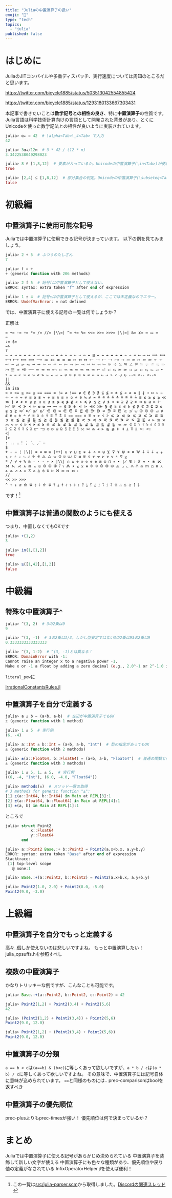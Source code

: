 ```yaml
---
title: "Juliaの中置演算子の扱い"
emoji: "🍡"
type: "tech"
topics:
  - "julia"
published: false
---
```


# はじめに

JuliaのJITコンパイルや多重ディスパッチ、実行速度については周知のところだと思います。

https://twitter.com/bicycle1885/status/503513042554855424

https://twitter.com/bicycle1885/status/1293180133667303431

本記事で書きたいことは**数学記号との相性の良さ**、特に**中置演算子**の性質です。
Julia言語は科学技術計算向けの言語として開発された背景があり、とくにUnicodeを使った数学記法との相性が良いように実装されています。

```julia
julia> α₄ = 42  # \alpha<Tab>\_4<Tab> で入力
42

julia> 3α₄/12π  # 3 * 42 / (12 * π)
3.3422538049298023

julia> 8 ∈ [1,8,12]  # 要素が入っているか。Unicodeの中置演算子(\in<Tab>)が便利！
true

julia> [2,4] ⊆ [1,8,12]  # 部分集合の判定。Unicodeの中置演算子(\subseteq<Tab>)が便利！
false
```

# 初級編

## 中置演算子に使用可能な記号
Juliaでは中置演算子に使用できる記号が決まっています。
以下の例を見てみましょう。
```julia
julia> 2 + 5  # ふつうのたしざん
7

julia> f = +
+ (generic function with 206 methods)

julia> 2 f 5  # 記号fは中置演算子として使えない。
ERROR: syntax: extra token "f" after end of expression

julia> 1 ± 4  # 記号±は中置演算子として使えるが、ここでは未定義なのでエラー。
ERROR: UndefVarError: ± not defined
```

では、中置演算子に使える記号の一覧は何でしょうか？

正解は
```
= += -= −= *= /= //= |\\=| ^= ÷= %= <<= >>= >>>= |\|=| &= ⊻= ≔ ⩴ ≕
~
:= $=
=>
?
← → ↔ ↚ ↛ ↞ ↠ ↢ ↣ ↦ ↤ ↮ ⇎ ⇍ ⇏ ⇐ ⇒ ⇔ ⇴ ⇶ ⇷ ⇸ ⇹ ⇺ ⇻ ⇼ ⇽ ⇾ ⇿ ⟵ ⟶ ⟷ ⟹ ⟺ ⟻ ⟼ ⟽ ⟾ ⟿ ⤀ ⤁ ⤂ ⤃ ⤄ ⤅ ⤆ ⤇ ⤌ ⤍ ⤎ ⤏ ⤐ ⤑ ⤔ ⤕ ⤖ ⤗ ⤘ ⤝ ⤞ ⤟ ⤠ ⥄ ⥅ ⥆ ⥇ ⥈ ⥊ ⥋ ⥎ ⥐ ⥒ ⥓ ⥖ ⥗ ⥚ ⥛ ⥞ ⥟ ⥢ ⥤ ⥦ ⥧ ⥨ ⥩ ⥪ ⥫ ⥬ ⥭ ⥰ ⧴ ⬱ ⬰ ⬲ ⬳ ⬴ ⬵ ⬶ ⬷ ⬸ ⬹ ⬺ ⬻ ⬼ ⬽ ⬾ ⬿ ⭀ ⭁ ⭂ ⭃ ⭄ ⭇ ⭈ ⭉ ⭊ ⭋ ⭌ ￩ ￫ ⇜ ⇝ ↜ ↝ ↩ ↪ ↫ ↬ ↼ ↽ ⇀ ⇁ ⇄ ⇆ ⇇ ⇉ ⇋ ⇌ ⇚ ⇛ ⇠ ⇢ ↷ ↶ ↺ ↻ --> <-- <-->
||
&&
in isa
> < >= ≥ <= ≤ == === ≡ != ≠ !== ≢ ∈ ∉ ∋ ∌ ⊆ ⊈ ⊂ ⊄ ⊊ ∝ ∊ ∍ ∥ ∦ ∷ ∺ ∻ ∽ ∾ ≁ ≃ ≂ ≄ ≅ ≆ ≇ ≈ ≉ ≊ ≋ ≌ ≍ ≎ ≐ ≑ ≒ ≓ ≖ ≗ ≘ ≙ ≚ ≛ ≜ ≝ ≞ ≟ ≣ ≦ ≧ ≨ ≩ ≪ ≫ ≬ ≭ ≮ ≯ ≰ ≱ ≲ ≳ ≴ ≵ ≶ ≷ ≸ ≹ ≺ ≻ ≼ ≽ ≾ ≿ ⊀ ⊁ ⊃ ⊅ ⊇ ⊉ ⊋ ⊏ ⊐ ⊑ ⊒ ⊜ ⊩ ⊬ ⊮ ⊰ ⊱ ⊲ ⊳ ⊴ ⊵ ⊶ ⊷ ⋍ ⋐ ⋑ ⋕ ⋖ ⋗ ⋘ ⋙ ⋚ ⋛ ⋜ ⋝ ⋞ ⋟ ⋠ ⋡ ⋢ ⋣ ⋤ ⋥ ⋦ ⋧ ⋨ ⋩ ⋪ ⋫ ⋬ ⋭ ⋲ ⋳ ⋴ ⋵ ⋶ ⋷ ⋸ ⋹ ⋺ ⋻ ⋼ ⋽ ⋾ ⋿ ⟈ ⟉ ⟒ ⦷ ⧀ ⧁ ⧡ ⧣ ⧤ ⧥ ⩦ ⩧ ⩪ ⩫ ⩬ ⩭ ⩮ ⩯ ⩰ ⩱ ⩲ ⩳ ⩵ ⩶ ⩷ ⩸ ⩹ ⩺ ⩻ ⩼ ⩽ ⩾ ⩿ ⪀ ⪁ ⪂ ⪃ ⪄ ⪅ ⪆ ⪇ ⪈ ⪉ ⪊ ⪋ ⪌ ⪍ ⪎ ⪏ ⪐ ⪑ ⪒ ⪓ ⪔ ⪕ ⪖ ⪗ ⪘ ⪙ ⪚ ⪛ ⪜ ⪝ ⪞ ⪟ ⪠ ⪡ ⪢ ⪣ ⪤ ⪥ ⪦ ⪧ ⪨ ⪩ ⪪ ⪫ ⪬ ⪭ ⪮ ⪯ ⪰ ⪱ ⪲ ⪳ ⪴ ⪵ ⪶ ⪷ ⪸ ⪹ ⪺ ⪻ ⪼ ⪽ ⪾ ⪿ ⫀ ⫁ ⫂ ⫃ ⫄ ⫅ ⫆ ⫇ ⫈ ⫉ ⫊ ⫋ ⫌ ⫍ ⫎ ⫏ ⫐ ⫑ ⫒ ⫓ ⫔ ⫕ ⫖ ⫗ ⫘ ⫙ ⫷ ⫸ ⫹ ⫺ ⊢ ⊣ ⟂ ⫪ ⫫ <: >:
<|
|>
: .. … ⁝ ⋮ ⋱ ⋰ ⋯
$
+ - − ¦ |\|| ⊕ ⊖ ⊞ ⊟ |++| ∪ ∨ ⊔ ± ∓ ∔ ∸ ≏ ⊎ ⊻ ⊽ ⋎ ⋓ ⧺ ⧻ ⨈ ⨢ ⨣ ⨤ ⨥ ⨦ ⨧ ⨨ ⨩ ⨪ ⨫ ⨬ ⨭ ⨮ ⨹ ⨺ ⩁ ⩂ ⩅ ⩊ ⩌ ⩏ ⩐ ⩒ ⩔ ⩖ ⩗ ⩛ ⩝ ⩡ ⩢ ⩣
* / ⌿ ÷ % & · · ⋅ ∘ × |\\| ∩ ∧ ⊗ ⊘ ⊙ ⊚ ⊛ ⊠ ⊡ ⊓ ∗ ∙ ∤ ⅋ ≀ ⊼ ⋄ ⋆ ⋇ ⋉ ⋊ ⋋ ⋌ ⋏ ⋒ ⟑ ⦸ ⦼ ⦾ ⦿ ⧶ ⧷ ⨇ ⨰ ⨱ ⨲ ⨳ ⨴ ⨵ ⨶ ⨷ ⨸ ⨻ ⨼ ⨽ ⩀ ⩃ ⩄ ⩋ ⩍ ⩎ ⩑ ⩓ ⩕ ⩘ ⩚ ⩜ ⩞ ⩟ ⩠ ⫛ ⊍ ▷ ⨝ ⟕ ⟖ ⟗ ⨟
//
<< >> >>>
^ ↑ ↓ ⇵ ⟰ ⟱ ⤈ ⤉ ⤊ ⤋ ⤒ ⤓ ⥉ ⥌ ⥍ ⥏ ⥑ ⥔ ⥕ ⥘ ⥙ ⥜ ⥝ ⥠ ⥡ ⥣ ⥥ ⥮ ⥯ ￪ ￬
```
です！[^julia-parser]

[^julia-parser]: この一覧は[src/julia-parser.scm](https://github.com/JuliaLang/julia/blob/v1.8.5/src/julia-parser.scm)から取得しました。[Discordの関連スレッド](https://discourse.julialang.org/t/list-of-binary-infix-operators/32282)

## 中置演算子は普通の関数のようにも使える
つまり、中置しなくてもOKです
```julia
julia> +(1,2)
3

julia> in(1,[1,2])
true

julia> ⊆([1,42],[1,2])
false
```

# 中級編

## 特殊な中置演算子`^`
```julia
julia> ^(3, 2)  # 3の2乗は9
9

julia> ^(3, -1)  # 3の2乗は1/3。しかし型安定ではない3の2乗は93の2乗は9
0.3333333333333333

julia> ^(3, 1-2)  # ^(3, -1)とは異なる！
ERROR: DomainError with -1:
Cannot raise an integer x to a negative power -1.
Make x or -1 a float by adding a zero decimal (e.g., 2.0^-1 or 2^-1.0 instead of 2^-1)or write 1/x^1, float(x)^-1, x^float(-1) or (x//1)^-1.
```

`literal_pow`に

[IrrationalConstantsRules.jl](https://github.com/hyrodium/IrrationalConstantRules.jl)

## 中置演算子を自分で定義する
```julia
julia> a ± b = (a+b, a-b)  # 左辺が中置演算子でもOK
± (generic function with 1 method)

julia> 1 ± 5  # 実行例
(6, -4)

julia> a::Int ± b::Int = (a+b, a-b, "Int")  # 型の指定があってもOK
± (generic function with 2 methods)

julia> ±(a::Float64, b::Float64) = (a+b, a-b, "Float64")  # 普通の関数と同じ書き方の方が可読性は高いですね
± (generic function with 3 methods)

julia> 1 ± 5, 1. ± 5.  # 実行例
((6, -4, "Int"), (6.0, -4.0, "Float64"))

julia> methods(±)  # メソッド一覧の取得
# 3 methods for generic function "±":
[1] ±(a::Int64, b::Int64) in Main at REPL[3]:1
[2] ±(a::Float64, b::Float64) in Main at REPL[4]:1
[3] ±(a, b) in Main at REPL[1]:1
```

ところで

```julia
julia> struct Point2
           x::Float64
           y::Float64
       end

julia> a::Point2 Base.:+ b::Point2 = Point2(a.x+b.x, a.y+b.y)
ERROR: syntax: extra token "Base" after end of expression
Stacktrace:
 [1] top-level scope
   @ none:1

julia> Base.:+(a::Point2, b::Point2) = Point2(a.x+b.x, a.y+b.y)

julia> Point2(1.0, 2.0) + Point2(8.0, -5.0)
Point2(9.0, -3.0)
```

# 上級編

## 中置演算子を自分でもっと定義する
高々..個しか使えないのは悲しいですよね。
もっと中置演算したい！
julia_opsuffs.hを参照すべし

## 複数の中置演算子
かなりトリッキーな例ですが、こんなことも可能です。
```julia
julia> Base.:+(a::Point2, b::Point2, c::Point2) = 42

julia> Point2(1,2) + Point2(3,4) + Point2(5,6)
42

julia> (Point2(1,2) + Point2(3,4)) + Point2(5,6)
Point2(9.0, 12.0)

julia> Point2(1,2) + (Point2(3,4) + Point2(5,6))
Point2(9.0, 12.0)
```

## 中置演算子の分類
`a == b < c`は`(a==b) & (b<c)`に等しくあって欲しいですが、`a * b / c`は`(a * b) / c`に等しくあって欲しいですよね。
その意味で、中置演算子には記号自体に意味が込められています。
`==`と同様のものには..
prec-comparisonはboolを返すべき

## 中置演算子の優先順位

prec-plusよりもprec-timesが強い！
優先順位は何で決まっているか？


# まとめ
Juliaでは中置演算子に使える記号があらかじめ決められている
中置演算子を装飾して新しい文字が使える
中置演算子にも色々な種類があり、優先順位や戻り値の定義がなされている
InfixOperatorHelper.jlを使えば便利！
